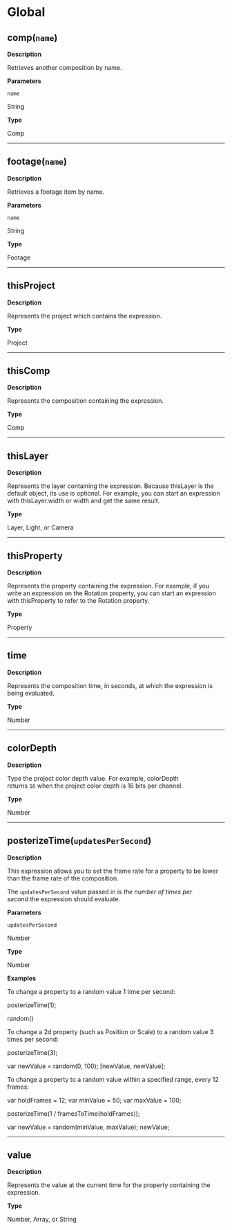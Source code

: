 # Global

## [](https://github.com/aenhancers/after-effects-expression-reference/blob/master/docs/global.rst#compname)comp(`name`)

**Description**

Retrieves another composition by name.

**Parameters**

`name`

String

**Type**

Comp

---

## [](https://github.com/aenhancers/after-effects-expression-reference/blob/master/docs/global.rst#footagename)footage(`name`)

**Description**

Retrieves a footage item by name.

**Parameters**

`name`

String

**Type**

Footage

---

## [](https://github.com/aenhancers/after-effects-expression-reference/blob/master/docs/global.rst#thisproject)thisProject

**Description**

Represents the project which contains the expression.

**Type**

Project

---

## [](https://github.com/aenhancers/after-effects-expression-reference/blob/master/docs/global.rst#thiscomp)thisComp

**Description**

Represents the composition containing the expression.

**Type**

Comp

---

## [](https://github.com/aenhancers/after-effects-expression-reference/blob/master/docs/global.rst#thislayer)thisLayer

**Description**

Represents the layer containing the expression. Because thisLayer is the default object, its use is optional. For example, you can start an expression with thisLayer.width or width and get the same result.

**Type**

Layer, Light, or Camera

---

## [](https://github.com/aenhancers/after-effects-expression-reference/blob/master/docs/global.rst#thisproperty)thisProperty

**Description**

Represents the property containing the expression. For example, if you write an expression on the Rotation property, you can start an expression with thisProperty to refer to the Rotation property.

**Type**

Property

---

## [](https://github.com/aenhancers/after-effects-expression-reference/blob/master/docs/global.rst#time)time

**Description**

Represents the composition time, in seconds, at which the expression is being evaluated.

**Type**

Number

---

## [](https://github.com/aenhancers/after-effects-expression-reference/blob/master/docs/global.rst#colordepth)colorDepth

**Description**

Type the project color depth value. For example, colorDepth returns `16` when the project color depth is 16 bits per channel.

**Type**

Number

---

## [](https://github.com/aenhancers/after-effects-expression-reference/blob/master/docs/global.rst#posterizetimeupdatespersecond)posterizeTime(`updatesPerSecond`)

**Description**

This expression allows you to set the frame rate for a property to be lower than the frame rate of the composition.

The `updatesPerSecond` value passed in is _the number of times per second_ the expression should evaluate.

**Parameters**

`updatesPerSecond`

Number

**Type**

Number

**Examples**

To change a property to a random value 1 time per second:

posterizeTime(1);

random()

To change a 2d property (such as Position or Scale) to a random value 3 times per second:

posterizeTime(3);

var newValue = random(0, 100);
[newValue, newValue];

To change a property to a random value within a specified range, every 12 frames:

var holdFrames = 12;
var minValue = 50;
var maxValue = 100;

posterizeTime(1 / framesToTime(holdFrames));

var newValue = random(minValue, maxValue);
newValue;

---

## [](https://github.com/aenhancers/after-effects-expression-reference/blob/master/docs/global.rst#value)value

**Description**

Represents the value at the current time for the property containing the expression.

**Type**

Number, Array, or String
